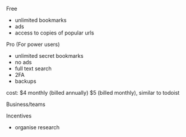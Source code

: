 Free

- unlimited bookmarks
- ads
- access to copies of popular urls

Pro (For power users)

- unlimited secret bookmarks
- no ads
- full text search
- 2FA
- backups

cost: $4 monthly (billed annually) $5 (billed monthly), similar to todoist

Business/teams

Incentives

- organise research
